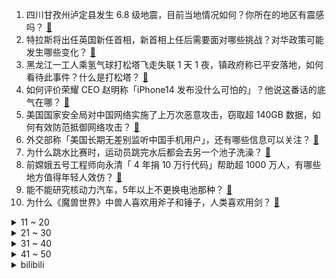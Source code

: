 1. 四川甘孜州泸定县发生 6.8 级地震，目前当地情况如何？你所在的地区有震感吗？ [:link:](https://www.zhihu.com/question/551889682)
2. 特拉斯将出任英国新任首相，新首相上任后需要面对哪些挑战？对华政策可能发生哪些变化？ [:link:](https://www.zhihu.com/question/551797709)
3. 黑龙江一工人乘氢气球打松塔飞走失联 1 天 1 夜，镇政府称已平安落地，如何看待此事件？什么是打松塔？ [:link:](https://www.zhihu.com/question/551864626)
4. 如何评价荣耀 CEO 赵明称「iPhone14 发布没什么可怕的」？他说这番话的底气在哪？ [:link:](https://www.zhihu.com/question/551923560)
5. 美国国家安全局对中国网络实施了上万次恶意攻击，窃取超 140GB 数据，如何有效防范抵御网络攻击？ [:link:](https://www.zhihu.com/question/551874061)
6. 外交部称「美国长期无差别监听中国手机用户」，还有哪些信息可以关注？ [:link:](https://www.zhihu.com/question/551917146)
7. 为什么跳水比赛时，运动员跳完水后都会去另一个池子洗澡？ [:link:](https://www.zhihu.com/question/20393628)
8. 前嫦娥五号工程师向永清「 4 年捐 10 万行代码」帮助超 1000 万人，有哪些地方值得年轻人效仿？ [:link:](https://www.zhihu.com/question/551887004)
9. 能不能研究核动力汽车，5年以上不更换电池那种？ [:link:](https://www.zhihu.com/question/549668847)
10. 为什么《魔兽世界》中兽人喜欢用斧子和锤子，人类喜欢用剑？ [:link:](https://www.zhihu.com/question/535598329)
<details>
<summary>11 ~ 20</summary>

11. LPL 四号种子从未能在小组赛出线，今年的 RNG 有戏吗？ [:link:](https://www.zhihu.com/question/551876999)
12. 《琅琊榜》最后夏江在殿前对质指认梅长苏就是林殊时，为啥皇帝没杀了林殊？ [:link:](https://www.zhihu.com/question/511741279)
13. 假如你须在马钰、郭襄、玄慈、陈近南、莫大（均默认40岁）中择一拜师，否则就被抓去当太监，你会怎么选？ [:link:](https://www.zhihu.com/question/551891633)
14. 为什么美国电影中男人刮胡子大都是用手动剃须刀而不是电动的？ [:link:](https://www.zhihu.com/question/19957079)
15. 英国迎来第三位女首相，「新铁娘子」特拉斯能否继承撒切尔「衣钵」将英国拽出当前泥潭？ [:link:](https://www.zhihu.com/question/551945367)
16. 显示器价格差异那么大，它们之间有什么区别？ [:link:](https://www.zhihu.com/question/551150606)
17. S12 全球总决赛 LPL 四支队伍有希望能挺到决赛吗？ [:link:](https://www.zhihu.com/question/551827997)
18. 四川雅安发布公告，泸定地震雅安灾区面向社会接收救灾捐赠，目前需要哪些帮助？目前情况如何？ [:link:](https://www.zhihu.com/question/551977045)
19. 人到中年，你觉得生活重要？还是孩子重要？ [:link:](https://www.zhihu.com/question/544422689)
20. 中国外交部第 33 任新闻发言人毛宁亮相记者会，对她你有哪些了解？还有哪些信息值得关注？ [:link:](https://www.zhihu.com/question/551906773)
</details>
<details>
<summary>21 ~ 30</summary>

21. 有哪些看起来不起眼，其实含金量很高的职业？ [:link:](https://www.zhihu.com/question/548689516)
22. 美前检察官称「特朗普可能已卖掉白宫机密文件，应立即被逮捕」，如属实，特朗普将面临什么？ [:link:](https://www.zhihu.com/question/551866875)
23. 湘雅二院持续自查自纠，15 名医护人员违规被罚，取消两主任医生医疗资质，如何看待这一结果？ [:link:](https://www.zhihu.com/question/551926013)
24. 如何评价许嵩作曲、方文山作词的歌曲《纸上雪》? [:link:](https://www.zhihu.com/question/551657454)
25. 国铁集团负债破 6 万亿元大关，如何看待这一数据？高铁为什么会亏这么多钱？ [:link:](https://www.zhihu.com/question/551176432)
26. 《拯救大兵瑞恩》中牺牲八个人拯救一个人到底值不值？ [:link:](https://www.zhihu.com/question/24372271)
27. 如何看待主播芜湖大司马玩《绝地求生》被蓝洞判定为使用外挂连续封禁？ [:link:](https://www.zhihu.com/question/551651330)
28. 贵阳第三次新冠疫情防控新闻发布会称「全员核酸筛查结果不容乐观」，当地具体情况如何？哪些信息需要关注？ [:link:](https://www.zhihu.com/question/551806005)
29. 冒泡赛 Doinb 纯肉瑞兹领先小虎输出装塞拉斯 3765 点伤害，这是英雄问题还是选手原因？ [:link:](https://www.zhihu.com/question/551872107)
30. 长沙种出 2 米 2 高巨型稻致敬袁隆平，这种水稻是如何培育的？ [:link:](https://www.zhihu.com/question/551625669)
</details>
<details>
<summary>31 ~ 40</summary>

31. 五年以后计算机就业形势会怎样? [:link:](https://www.zhihu.com/question/548555074)
32. 孩子爱看书，且读书量大，但不爱写读书笔记，应当如何引导？ [:link:](https://www.zhihu.com/question/550665764)
33. 高二努力还有用吗? [:link:](https://www.zhihu.com/question/542338235)
34. 为什么好多人都喜欢吃榴莲？ [:link:](https://www.zhihu.com/question/276245333)
35. 高考发挥失常，你们会选择复读吗？ [:link:](https://www.zhihu.com/question/551178978)
36. 如何劝阻父母不去实体店买笔记本电脑，如果必须去怎么能不踩坑？ [:link:](https://www.zhihu.com/question/547433260)
37. 没钱的时候到底应该怎么做？ [:link:](https://www.zhihu.com/question/472112941)
38. 可可西里无人区有多可怕？ [:link:](https://www.zhihu.com/question/411619530)
39. 长期熬夜对身体有何坏处？为什么当代年轻人戒不掉熬夜？ [:link:](https://www.zhihu.com/question/551777830)
40. 99 划算节「09062030」店播暗号要怎么用? 有大神可以分享攻略么? [:link:](https://www.zhihu.com/question/551653218)
</details>
<details>
<summary>41 ~ 50</summary>

41. 《原神》和高德地图联合推出新导航语音，你觉得会是谁？ [:link:](https://www.zhihu.com/question/551882346)
42. 家里人劝不去读书，我该不读吗？ [:link:](https://www.zhihu.com/question/548992333)
43. 建筑抗震等级、抗震设防烈度、地震震级三者之间有什么区别和联系？ [:link:](https://www.zhihu.com/question/23801840)
44. 是继续上学还是打工？ [:link:](https://www.zhihu.com/question/551490885)
45. 订单班职校生只有 20% 去对口企业，反映了哪些问题？校企合作如何有效对接产业需求？ [:link:](https://www.zhihu.com/question/551860525)
46. 云南某校 536 名学生视力全部 5.0 或以上，居家学习、「电子刺客」下，如何避免近视低龄化趋势？ [:link:](https://www.zhihu.com/question/551871564)
47. 2021 十大国家年度 IP 游戏公布 ，《原神》《和平精英》《崩坏 3》 入选，如何评价该获奖名单？ [:link:](https://www.zhihu.com/question/551882636)
48. 为什么 Macbook 没有占据日本的主流笔记本电脑市场？ [:link:](https://www.zhihu.com/question/551697545)
49. 假想和一台电动车一起穿越到不可能的地方会怎样？ [:link:](https://www.zhihu.com/question/550822744)
50. 大渡河一级支流湾东河断流，会发展为堰塞湖吗？还有哪些信息值得关注？ [:link:](https://www.zhihu.com/question/551977827)
</details><details>
<summary>bilibili</summary>

1. 卸载！！！！！ [:link:](//www.bilibili.com/video/BV1AK411f7KR)
2. 【医案寻踪】无糖饮料越喝越胖？全网唯一一个敢说实话的人... [:link:](//www.bilibili.com/video/BV1TV4y1p7GK)
3. 【火焰醉枪】卧槽！这火焰枪竟然不是特效，30个小时匠心制作…… [:link:](//www.bilibili.com/video/BV1yW4y1q78t)
4. 我又开始玩梗了，而且还进去了。 [:link:](//www.bilibili.com/video/BV19P411V7Kz)
5. 讲个自己的离谱事情 [:link:](//www.bilibili.com/video/BV1oe4y1d7um)
6. 离谱到家了！两社恐挑战去7个UP主家零元购！ [:link:](//www.bilibili.com/video/BV1Ja41137BA)
7. 科目三：作毙 [:link:](//www.bilibili.com/video/BV1PG4y1r7JX)
8. 听说《荔枝烤鸡》很美味，到底是纯属娱乐还是确有此事？ [:link:](//www.bilibili.com/video/BV1pP411V7x6)
9. 格斗运动员最怕什么不是强大的对手而是赛前不让喝水，林荷琴vs平田树赛前36小时备战记录。 [:link:](//www.bilibili.com/video/BV1pa41137zp)
10. 学生时代最全攻略书！B站最牛的学习资源都在这儿！学习方法/中学/大学/研究生/考证/留学/成长/求职 | 开学解惑图鉴 [:link:](//www.bilibili.com/video/BV1rY4y1T7Lk)
<details>
<summary>11 ~ 20</summary>

11. 老板？架空啦！ [:link:](//www.bilibili.com/video/BV1BD4y1B7ji)
12. 【英雄联盟】陈奕迅《孤勇者》全球首唱SHOW [:link:](//www.bilibili.com/video/BV1qd4y1G7zJ)
13. 家里有游乐园？【杜海皇】 [:link:](//www.bilibili.com/video/BV1ae4y1d7z8)
14. 【苏星河】我的这个微信，你们没人用过 [:link:](//www.bilibili.com/video/BV1tV4y1H72k)
15. 大！脑 ！充！ 血！ [:link:](//www.bilibili.com/video/BV1de411g7U6)
16. B站首发！实拍立体机动装置正式起飞！那些被我们放弃的梦，总有一天会再次点亮！ [:link:](//www.bilibili.com/video/BV1Nt4y177Lj)
17. 压力大，容易emo，做什么事都没有兴趣，强烈建议看看这部电影 [:link:](//www.bilibili.com/video/BV1Fg411S7xG)
18. 三代毒品同框，会是什么样的命运？ [:link:](//www.bilibili.com/video/BV17U4y1z7nc)
19. 祖先的玩意传到今天，手艺传承可别间断 [:link:](//www.bilibili.com/video/BV1Ee4y1h7fc)
20. 专家下地铺地毯？我来说句公道话 [:link:](//www.bilibili.com/video/BV1At4y177nv)
</details>
<details>
<summary>21 ~ 30</summary>

21. 妖怪要有我这速度，也不至于吃不上唐僧肉了 [:link:](//www.bilibili.com/video/BV1fe4y1d79d)
22. 纠错指南 [:link:](//www.bilibili.com/video/BV1ZK411Z7DY)
23. 老师教给我的不只是知识，还有爱~ [:link:](//www.bilibili.com/video/BV15U4y1z7GT)
24. 用超轻黏土捏一个小奶牛 [:link:](//www.bilibili.com/video/BV1pB4y157Bh)
25. 【许嵩x方文山】神仙组合！“嵩山”联手创作新歌《纸上雪》 [:link:](//www.bilibili.com/video/BV16d4y1G7tY)
26. 爱人过着过着就散了，加拿大人走着走着就熟了 [:link:](//www.bilibili.com/video/BV1sP411V7M2)
27. 羊 肉 天 花 板 [:link:](//www.bilibili.com/video/BV1tV4y1p7ux)
28. 【原神动画】荧：这玩意比弓箭好用多了 [:link:](//www.bilibili.com/video/BV1fG4y167VZ)
29. 街头碳水大师：这玩意怎么可能不好吃呢？！ [:link:](//www.bilibili.com/video/BV1fe411g7F5)
30. 这《叮叮当当》，真是太刑了！ [:link:](//www.bilibili.com/video/BV1Zt4y1E7mU)
</details>
<details>
<summary>31 ~ 40</summary>

31. 鸡 [:link:](//www.bilibili.com/video/BV1PN4y1F7Hk)
32. 抽空去了趟新疆，大家帮忙看看这个背景假不假 [:link:](//www.bilibili.com/video/BV1ce41137Kx)
33. 招安？招甚鸟安！李逵灵魂拷问震惊梁山！《水浒传》P37 [:link:](//www.bilibili.com/video/BV16Y4y1T7Z8)
34. 来华30年，我终于拿到了中国绿卡！ [:link:](//www.bilibili.com/video/BV1f14y1W7BU)
35. 我们管这叫军训，外国人管这叫实兵演习！ [:link:](//www.bilibili.com/video/BV1DP4y1o7y1)
36. 上海猩猩哥居然这样欢迎贵阳猩猩哥？！【头大挑战ep02-中国BOY超级大猩猩】 [:link:](//www.bilibili.com/video/BV1Me41137rX)
37. 钟离：之前也妹说要收钱啊？？ [:link:](//www.bilibili.com/video/BV1j14y1s7yH)
38. 没有不上镜的人，只有不会引导的摄影师 [:link:](//www.bilibili.com/video/BV1de411g71e)
39. 当你开学后发现自己的舍友是个电竞职业选手时 [:link:](//www.bilibili.com/video/BV17d4y1R7oT)
40. 😂日本花火大会的背后，全是汗水和泪水！懂得扣懂！ [:link:](//www.bilibili.com/video/BV1kG4y167Qw)
</details>
<details>
<summary>41 ~ 50</summary>

41. 小猫咪们似乎明白了店里即将发生的一切… [:link:](//www.bilibili.com/video/BV1bd4y1R7Ki)
42. 圆梦童年！挑战1W元通关美食大战老鼠！#1 [:link:](//www.bilibili.com/video/BV1mg411U7Re)
43. 谁能吃空这一盆，立马入职！ [:link:](//www.bilibili.com/video/BV12K411Z7ET)
44. 关于羊要吃人这件事你怎么看 [:link:](//www.bilibili.com/video/BV1ot4y1j7eh)
45. 你们要的没有小姐姐版来了 [:link:](//www.bilibili.com/video/BV16D4y1679R)
46. 来，小夫，给他整个活！ [:link:](//www.bilibili.com/video/BV1aU4y1z7ja)
47. 找工作遇到的全是新套路？【慧小媛】feat.AKA舅妈 [:link:](//www.bilibili.com/video/BV1yP411V7kx)
48. 评分5.7！如此垃圾的结尾！假面骑士Revice完结吐槽 [:link:](//www.bilibili.com/video/BV18V4y1p7JQ)
49. 不行了，我们真的土飞天了！！！ [:link:](//www.bilibili.com/video/BV1ga41137Gs)
50. 为什么要支持白象方便面？这就是原因 [:link:](//www.bilibili.com/video/BV1FD4y1z7ro)
</details>
<details>
<summary>51 ~ 60</summary>

51. 自助餐吃米饭才叫硬实力 [:link:](//www.bilibili.com/video/BV1wd4y1V7As)
52. 什么是服主？他说...... [:link:](//www.bilibili.com/video/BV1cg411S7Zo)
53. 德国室友: 我为什么没在中国上学！！ [:link:](//www.bilibili.com/video/BV12d4y1G74H)
54. 全世界最珍贵的西班牙红魔虾！140元1只！到底好不好吃？ [:link:](//www.bilibili.com/video/BV19W4y1q7ZT)
55. 全国统一的军训吐槽！社恐与社牛的神奇友谊？！ [:link:](//www.bilibili.com/video/BV1bP411V7NQ)
56. 《 老 子 不 给 》日语整活版！ [:link:](//www.bilibili.com/video/BV1pe41137wE)
57. 在猫面前崩溃过一次之后，好像明白了养宠物的意义…… [:link:](//www.bilibili.com/video/BV1me4y1d7BV)
58. 销冠如何应对还价 [:link:](//www.bilibili.com/video/BV1he4y1Y7Xo)
59. 我好像，把自己弄丢了。 [:link:](//www.bilibili.com/video/BV1p14y1s7np)
60. 物资准备好，即刻启程 [:link:](//www.bilibili.com/video/BV1qG411G7Co)
</details>
<details>
<summary>61 ~ 70</summary>

61. 乙游穿搭现实版 [:link:](//www.bilibili.com/video/BV1j14y1s7AR)
62. 有正常人吗？快来管管吧！！ [:link:](//www.bilibili.com/video/BV1jd4y1V7bp)
63. 【时代少年团】《哪吒》练习室版 [:link:](//www.bilibili.com/video/BV1yt4y1j7RW)
64. 《 中 式 炸 鸡 》 [:link:](//www.bilibili.com/video/BV1YW4y1q7QR)
65. 狼人傻2 [:link:](//www.bilibili.com/video/BV1nd4y1R7UB)
66. 我们家人做擅长的就是采蘑菇了。 [:link:](//www.bilibili.com/video/BV1Ae41137LU)
67. 花一年时间才找到的巨大玫瑰龙，掰开脑壳的瞬间，我惊呆了 [:link:](//www.bilibili.com/video/BV1sa411373Q)
68. 全员Kpop！这还拿不下你？！ [:link:](//www.bilibili.com/video/BV1zG411G7tQ)
69. 帮我看看这玩意儿是不是真原神？ [:link:](//www.bilibili.com/video/BV18B4y1g7ea)
70. BLACKPINK《PINK VENOM》全曲翻跳｜MV灵感10套换装｜原相机无滤镜不拉腿 [:link:](//www.bilibili.com/video/BV1Qt4y1j7dx)
</details>
<details>
<summary>71 ~ 80</summary>

71. 【TRN平行宇宙】锦衣特战连 22式作训服换装视频流出 [:link:](//www.bilibili.com/video/BV1EK411f7v5)
72. 当凉湉子家破产是什么体验 [:link:](//www.bilibili.com/video/BV1Ge411377Q)
73. 大悦，你听妈狡辩... [:link:](//www.bilibili.com/video/BV1oP411V7n9)
74. 大堂经理去新店示威 [:link:](//www.bilibili.com/video/BV1yW4y1q7A7)
75. 绑架公主不改名一家 [:link:](//www.bilibili.com/video/BV12d4y1G723)
76. 第一次和喜欢的人出COS是种怎样的体验？ [:link:](//www.bilibili.com/video/BV19B4y1g746)
77. 无论什么事，你妈一让你干，马上就不想干了 [:link:](//www.bilibili.com/video/BV1Nt4y177RG)
78. 不如跳舞 [:link:](//www.bilibili.com/video/BV1HB4y1G7Ly)
79. 耗时半年制作！我的世界动画-开篇【蛮荒】 [:link:](//www.bilibili.com/video/BV1oP411V7Qm)
80. 假如人生是24小时制的，你喜欢哪一刻呢？ [:link:](//www.bilibili.com/video/BV1e14y1s7vt)
</details>
<details>
<summary>81 ~ 90</summary>

81. 对不起！实在太好笑了！【不要笑挑战】 [:link:](//www.bilibili.com/video/BV1nV4y1p7BD)
82. 你等着我律师来！！！ [:link:](//www.bilibili.com/video/BV1pD4y1B76j)
83. 回答一波大家近期以来的疑问 [:link:](//www.bilibili.com/video/BV1ve4y1d7n8)
84. 圆形违反了物理定律，根本不可能存在 [:link:](//www.bilibili.com/video/BV16P4y1o7CZ)
85. 只强是什么梗【梗指南】 [:link:](//www.bilibili.com/video/BV1eG411G7Fe)
86. 骑行川藏中线，疫情原因被困在峡谷铁皮房内，只能原地躺平自我隔离 [:link:](//www.bilibili.com/video/BV1VG4y1r7T5)
87. 百事太汽国风剧场合集 [:link:](//www.bilibili.com/video/BV1te4y1h7ke)
88. 细！《猫和老鼠》中的小穿帮竟然有这么多！画师偷懒？ [:link:](//www.bilibili.com/video/BV1kD4y1672t)
89. 猫 雷 猎 手 [:link:](//www.bilibili.com/video/BV1NN4y1F7ZV)
90. 今儿继续探索美国人去麦当劳都吃什么！难道这就是传说中的“麦乐鸡王”？！ [:link:](//www.bilibili.com/video/BV1wK411f7PS)
</details>
<details>
<summary>91 ~ 100</summary>

91. 只有5块的海胆拼图花了帅小伙四个小时？ [:link:](//www.bilibili.com/video/BV1LV4y1p7r6)
92. 动 捕 猛 男 [:link:](//www.bilibili.com/video/BV1FN4y1F7sy)
93. S12全球总决赛LPL出征仪式！ [:link:](//www.bilibili.com/video/BV1QB4y1G746)
94. 此生必去是新疆！遍地生长着羊肉串，太治愈了 [:link:](//www.bilibili.com/video/BV1eG411G71J)
95. 末影小姐姐怕水与鸡骑士的诞生 [:link:](//www.bilibili.com/video/BV1QK411Z7dZ)
96. 它不是，但为什么不是？今陪你聊清楚 [:link:](//www.bilibili.com/video/BV1jd4y1A797)
97. 鉴定一下网络热门植物视频，用小红花，一块做好事 [:link:](//www.bilibili.com/video/BV1xa41137uA)
98. 守约：狄大人来贴贴 [:link:](//www.bilibili.com/video/BV1ie411g72J)
99. 中式夏日路边摊让芬兰家人想住在中国！狼牙土豆配冰粉爽翻天！牙签牛肉太好炫！揭秘侄女恋情新发展！ [:link:](//www.bilibili.com/video/BV1MY4y1M7Sf)
100. 史上最“肝”空岛UP主接力生存【第十二位】 [:link:](//www.bilibili.com/video/BV1CP411V79x)
</details></details>